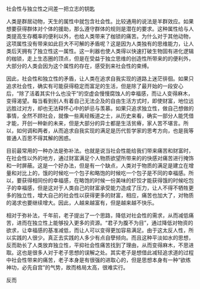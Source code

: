 社会性与独立性之间差一把立志的钥匙

人类是群居动物，天生的属性中就包含社会性。比较通用的说法是羊群效应。如果想要获得群体对个体的援助，那么遵守群体的规则是潜在的要求。这种属性给与人类提高生存概率的便利以外，也给人类带来了枷锁的痛苦。为什么对于其他动物，这项属性没有带来如此巨大不可解的矛盾呢？这是因为人类独有的思维能力，让人类后天拥有了独立性这一属性。这一利器也使人类得以快速打破生物固有进化逻辑的枷锁，走上生态圈的顶点，但是在受益于独立思维的创造性所带来的的便利外，大部分的人类会因为这个属性的存在，感受到来社会性的束缚。

因此，社会性和独立性的矛盾，让人类在追求自我实现的道路上迷茫徘徊。如果只追求社会性，确实有可能获得稳定而富足的生活，但是除了最开始的一段安心后，“除了活着其实什么也没干”的空虚会慢慢腐蚀人的幸福感，而让人变得麻木，变得渴望。每当看到别人有着自己无法企及的自由生活方式时，即使财富，地位远远胜过对方，却也无法释怀心中的妒忌与羡慕。如果只追求独立性，做自己想做的事情，全然不顾社会，就像一些离经叛道之士，从历史来看，确实一部分人能凭借才能，开创一种新的未来，但是大部分的异士都是生活贫瘠，家人苦不堪言。所以，如何调和两者，从而追求自我实现的满足是历代哲学家的思考方向，也是我等普通人百思不得其解的困惑。

目前最常用的一种办法是弥补法。也就是说当社会性能给我们带来痛苦和财富时，在社会性以外的地方，通过财富满足个人物质欲望所带来的的快感对痛苦进行掩饰和一时屏蔽。这是一个好办法，但是有一个缺点，人类对于物质的满足是建立在增量和对比上的，饿的时候吃一个包子和略饱的时候吃一个包子是不同的幸福感。所以，要获得相同份的幸福感，在略饱的时候一份美味的虾饺才能获得饿的时候吃包子的幸福感，但是这对于人类自己的财富承受能力造成了压力，让人不得不牺牲更多的独立性，增大自己的社会性以获得更多的财富，相应，痛苦也加大了，对物质的渴求也要继续增大。因此，人越来越富有，但是越来越不快乐。

相对于弥补法，千年前，老子提出了一个思路，降低对社会性的需求，从而减低痛苦，进而在独立性上能够投入更多的资源。“君子为腹不为目”，通过降低对物资的欲求，让幸福感的基准减低，而让人可以变得更加容易满足。由于这太反人性，所以实践的人很少。真正去实践的人多少有点自孽倾向。而且这种平淡如水的思想，反而助长了人类放弃独立性，平抑社会性痛苦找到了理由，从而变得麻木，不思进取。这也是很多人对于老子思想的误解之处。其实老子是想借此减轻追求道的过程中社会性带来的痛苦，老子本身是有很强的进取心的，但是思想本身有一种“欲练神功，必先自宫”的气势，故而格局太高，很难实行。

反而
